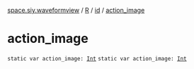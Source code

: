 [space.siy.waveformview](../../index.md) / [R](../index.md) / [id](index.md) / [action_image](./action_image.md)

# action_image

`static var action_image: `[`Int`](https://kotlinlang.org/api/latest/jvm/stdlib/kotlin/-int/index.html)
`static var action_image: `[`Int`](https://kotlinlang.org/api/latest/jvm/stdlib/kotlin/-int/index.html)